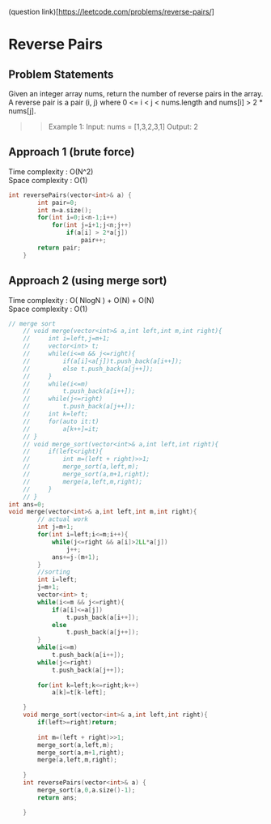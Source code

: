 (question link)[https://leetcode.com/problems/reverse-pairs/]

# Reverse Pairs

## Problem Statements
Given an integer array nums, return the number of reverse pairs in the array.
A reverse pair is a pair (i, j) where 0 <= i < j < nums.length and nums[i] > 2 * nums[j].

>>Example 1:
>>Input: nums = [1,3,2,3,1]
>>Output: 2

## Approach 1 (brute force)
Time complexity : O(N^2)  
Space complexity : O(1)

```cpp
int reversePairs(vector<int>& a) {
        int pair=0;
        int n=a.size();
        for(int i=0;i<n-1;i++)
            for(int j=i+1;j<n;j++)
                if(a[i] > 2*a[j])
                    pair++;
        return pair;
    }
```
## Approach 2 (using merge sort)
Time complexity : O( NlogN ) + O(N) + O(N)    
Space complexity : O(1)

```cpp
// merge sort
    // void merge(vector<int>& a,int left,int m,int right){
    //     int i=left,j=m+1;
    //     vector<int> t;
    //     while(i<=m && j<=right){
    //         if(a[i]<a[j])t.push_back(a[i++]);
    //         else t.push_back(a[j++]);
    //     }
    //     while(i<=m)
    //         t.push_back(a[i++]);
    //     while(j<=right)
    //         t.push_back(a[j++]);
    //     int k=left;
    //     for(auto it:t)
    //         a[k++]=it;
    // }
    // void merge_sort(vector<int>& a,int left,int right){
    //     if(left<right){
    //         int m=(left + right)>>1;
    //         merge_sort(a,left,m);
    //         merge_sort(a,m+1,right);
    //         merge(a,left,m,right);
    //     }
    // }
int ans=0;
void merge(vector<int>& a,int left,int m,int right){
        // actual work
        int j=m+1;
        for(int i=left;i<=m;i++){
            while(j<=right && a[i]>2LL*a[j])
                j++;
            ans+=j-(m+1);
        }
        //sorting
        int i=left;
        j=m+1;
        vector<int> t;
        while(i<=m && j<=right){
            if(a[i]<=a[j])
                t.push_back(a[i++]);
            else
                t.push_back(a[j++]);
        }
        while(i<=m)
            t.push_back(a[i++]);
        while(j<=right)
            t.push_back(a[j++]);
        
        for(int k=left;k<=right;k++)
            a[k]=t[k-left];

    }
    void merge_sort(vector<int>& a,int left,int right){
        if(left>=right)return;
        
        int m=(left + right)>>1;
        merge_sort(a,left,m);
        merge_sort(a,m+1,right);
        merge(a,left,m,right);    
        
    }
    int reversePairs(vector<int>& a) {
        merge_sort(a,0,a.size()-1);
        return ans;

    }
```